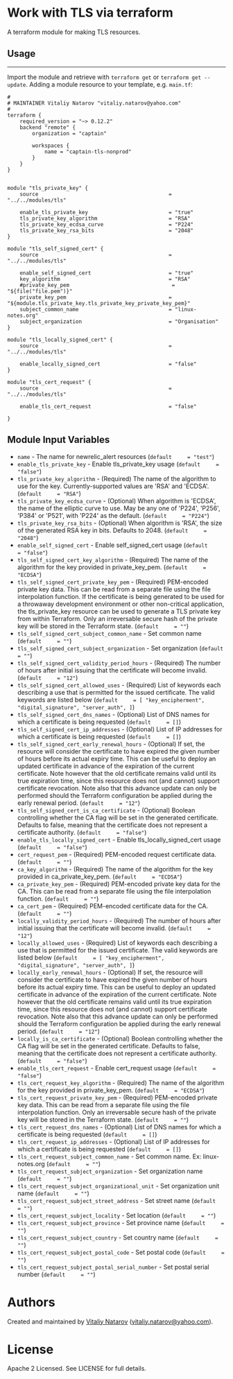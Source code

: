 # Work with TLS via terraform

A terraform module for making TLS resources.
 
## Usage
--------

Import the module and retrieve with ```terraform get``` or ```terraform get --update```. Adding a module resource to your template, e.g. `main.tf`:

```
#
# MAINTAINER Vitaliy Natarov "vitaliy.natarov@yahoo.com"
#
terraform {
    required_version = "~> 0.12.2"
    backend "remote" {
        organization = "captain"
    
        workspaces {
            name = "captain-tls-nonprod"
        }
    }
}


module "tls_private_key" {
    source                                          = "../../modules/tls"

    enable_tls_private_key                          = "true"
    tls_private_key_algorithm                       = "RSA"
    tls_private_key_ecdsa_curve                     = "P224"
    tls_private_key_rsa_bits                        = "2048"
} 

module "tls_self_signed_cert" {
    source                                          = "../../modules/tls"

    enable_self_signed_cert                         = "true"
    key_algorithm                                   = "RSA"
    #private_key_pem                                 = "${file("file.pem")}"
    private_key_pem                                 = "${module.tls_private_key.tls_private_key_private_key_pem}"
    subject_common_name                             = "linux-notes.org"
    subject_organization                            = "Organisation"
}   

module "tls_locally_signed_cert" {
    source                                          = "../../modules/tls"

    enable_locally_signed_cert                      = "false"
}

module "tls_cert_request" {
    source                                          = "../../modules/tls"

    enable_tls_cert_request                         = "false"
    
}    
```

Module Input Variables
----------------------
- `name` - The name for newrelic_alert resources (`default     = "test"`)
- `enable_tls_private_key` - Enable tls_private_key usage (`default     = "false"`)
- `tls_private_key_algorithm` - (Required) The name of the algorithm to use for the key. Currently-supported values are 'RSA' and 'ECDSA'. (`default     = "RSA"`)
- `tls_private_key_ecdsa_curve` - (Optional) When algorithm is 'ECDSA', the name of the elliptic curve to use. May be any one of 'P224', 'P256', 'P384' or 'P521', with 'P224' as the default. (`default     = "P224"`)
- `tls_private_key_rsa_bits` - (Optional) When algorithm is 'RSA', the size of the generated RSA key in bits. Defaults to 2048. (`default     = "2048"`)
- `enable_self_signed_cert` - Enable self_signed_cert usage (`default     = "false"`)
- `tls_self_signed_cert_key_algorithm` - (Required) The name of the algorithm for the key provided in private_key_pem. (`default     = "ECDSA"`)
- `tls_self_signed_cert_private_key_pem` - (Required) PEM-encoded private key data. This can be read from a separate file using the file interpolation function. If the certificate is being generated to be used for a throwaway development environment or other non-critical application, the tls_private_key resource can be used to generate a TLS private key from within Terraform. Only an irreversable secure hash of the private key will be stored in the Terraform state. (`default     = ""`)
- `tls_self_signed_cert_subject_common_name` - Set common name (`default     = ""`)
- `tls_self_signed_cert_subject_organization` - Set organization (`default     = ""`)
- `tls_self_signed_cert_validity_period_hours` - (Required) The number of hours after initial issuing that the certificate will become invalid. (`default     = "12"`)
- `tls_self_signed_cert_allowed_uses` - (Required) List of keywords each describing a use that is permitted for the issued certificate. The valid keywords are listed below (`default     = [
        "key_encipherment",
        "digital_signature",
        "server_auth",
    ]`)
- `tls_self_signed_cert_dns_names` - (Optional) List of DNS names for which a certificate is being requested (`default     = []`)
- `tls_self_signed_cert_ip_addresses` - (Optional) List of IP addresses for which a certificate is being requested (`default     = []`)
- `tls_self_signed_cert_early_renewal_hours` - (Optional) If set, the resource will consider the certificate to have expired the given number of hours before its actual expiry time. This can be useful to deploy an updated certificate in advance of the expiration of the current certificate. Note however that the old certificate remains valid until its true expiration time, since this resource does not (and cannot) support certificate revocation. Note also that this advance update can only be performed should the Terraform configuration be applied during the early renewal period. (`default     = "12"`)
- `tls_self_signed_cert_is_ca_certificate` - (Optional) Boolean controlling whether the CA flag will be set in the generated certificate. Defaults to false, meaning that the certificate does not represent a certificate authority. (`default     = "false"`)
- `enable_tls_locally_signed_cert` - Enable tls_locally_signed_cert usage (`default     = "false"`)
- `cert_request_pem` - (Required) PEM-encoded request certificate data. (`default     = ""`)
- `ca_key_algorithm` - (Required) The name of the algorithm for the key provided in ca_private_key_pem. (`default     = "ECDSA"`)
- `ca_private_key_pem` - (Required) PEM-encoded private key data for the CA. This can be read from a separate file using the file interpolation function. (`default     = ""`)
- `ca_cert_pem` - (Required) PEM-encoded certificate data for the CA. (`default     = ""`)
- `locally_validity_period_hours` - (Required) The number of hours after initial issuing that the certificate will become invalid. (`default     = "12"`)
- `locally_allowed_uses` - (Required) List of keywords each describing a use that is permitted for the issued certificate. The valid keywords are listed below (`default     = [
        "key_encipherment",
        "digital_signature",
        "server_auth",
    ]`)
- `locally_early_renewal_hours` - (Optional) If set, the resource will consider the certificate to have expired the given number of hours before its actual expiry time. This can be useful to deploy an updated certificate in advance of the expiration of the current certificate. Note however that the old certificate remains valid until its true expiration time, since this resource does not (and cannot) support certificate revocation. Note also that this advance update can only be performed should the Terraform configuration be applied during the early renewal period. (`default     = "12"`)
- `locally_is_ca_certificate` - (Optional) Boolean controlling whether the CA flag will be set in the generated certificate. Defaults to false, meaning that the certificate does not represent a certificate authority. (`default     = "false"`)
- `enable_tls_cert_request` - Enable cert_request usage (`default     = "false"`)
- `tls_cert_request_key_algorithm` - (Required) The name of the algorithm for the key provided in private_key_pem. (`default     = "ECDSA"`)
- `tls_cert_request_private_key_pem` - (Required) PEM-encoded private key data. This can be read from a separate file using the file interpolation function. Only an irreversable secure hash of the private key will be stored in the Terraform state. (`default     = ""`)
- `tls_cert_request_dns_names` - (Optional) List of DNS names for which a certificate is being requested (`default     = []`)
- `tls_cert_request_ip_addresses` - (Optional) List of IP addresses for which a certificate is being requested (`default     = []`)
- `tls_cert_request_subject_common_name` - Set common name. Ex: linux-notes.org (`default     = ""`)
- `tls_cert_request_subject_organization` - Set organization name (`default     = ""`)
- `tls_cert_request_subject_organizational_unit` - Set organization unit name (`default     = ""`)
- `tls_cert_request_subject_street_address` - Set street name (`default     = ""`)
- `tls_cert_request_subject_locality` - Set location (`default     = ""`)
- `tls_cert_request_subject_province` - Set province name (`default     = ""`)
- `tls_cert_request_subject_country` - Set country name (`default     = ""`)
- `tls_cert_request_subject_postal_code` - Set postal code (`default     = ""`)
- `tls_cert_request_subject_postal_serial_number` - Set postal serial number (`default     = ""`)


Authors
=======

Created and maintained by [Vitaliy Natarov](https://github.com/SebastianUA)
(vitaliy.natarov@yahoo.com).

License
=======

Apache 2 Licensed. See LICENSE for full details.

